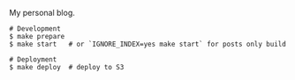 My personal blog.

```
# Development
$ make prepare
$ make start   # or `IGNORE_INDEX=yes make start` for posts only build

# Deployment
$ make deploy  # deploy to S3
```


